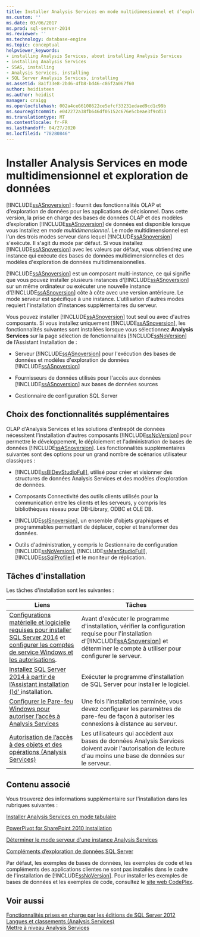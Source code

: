 ```yaml
---
title: Installer Analysis Services en mode multidimensionnel et d’exploration de données | Microsoft Docs
ms.custom: ''
ms.date: 03/06/2017
ms.prod: sql-server-2014
ms.reviewer: ''
ms.technology: database-engine
ms.topic: conceptual
helpviewer_keywords:
- installing Analysis Services, about installing Analysis Services
- installing Analysis Services
- SSAS, installing
- Analysis Services, installing
- SQL Server Analysis Services, installing
ms.assetid: 8a1f33e8-2bd6-4fb8-bd46-c86f2a067f60
author: heidisteen
ms.author: heidist
manager: craigg
ms.openlocfilehash: 002a4ce66108622ce5efcf33231edaed9cd1c99b
ms.sourcegitcommit: e042272a38fb646df05152c676e5cbeae3f9cd13
ms.translationtype: MT
ms.contentlocale: fr-FR
ms.lasthandoff: 04/27/2020
ms.locfileid: "78280846"
---
```

# <a name="install-analysis-services-in-multidimensional-and-data-mining-mode"></a>Installer Analysis Services en mode multidimensionnel et exploration de données
  [!INCLUDE[ssASnoversion](../../includes/ssasnoversion-md.md)] : fournit des fonctionnalités OLAP et d'exploration de données pour les applications de décisionnel. Dans cette version, la prise en charge des bases de données OLAP et des modèles d’exploration [!INCLUDE[ssASnoversion](../../includes/ssasnoversion-md.md)] de données est disponible lorsque vous installez en *mode multidimensionnel*. Le mode multidimensionnel est l'un des trois modes serveur dans lequel [!INCLUDE[ssASnoversion](../../includes/ssasnoversion-md.md)] s'exécute. Il s'agit du mode par défaut. Si vous installez [!INCLUDE[ssASnoversion](../../includes/ssasnoversion-md.md)] avec les valeurs par défaut, vous obtiendrez une instance qui exécute des bases de données multidimensionnelles et des modèles d'exploration de données multidimensionnelles.  
  
 [!INCLUDE[ssASnoversion](../../includes/ssasnoversion-md.md)] est un composant multi-instance, ce qui signifie que vous pouvez installer plusieurs instances d'[!INCLUDE[ssASnoversion](../../includes/ssasnoversion-md.md)] sur un même ordinateur ou exécuter une nouvelle instance d'[!INCLUDE[ssASnoversion](../../includes/ssasnoversion-md.md)] côte à côte avec une version antérieure. Le mode serveur est spécifique à une instance. L'utilisation d'autres modes requiert l'installation d'instances supplémentaires du serveur.  
  
 Vous pouvez installer [!INCLUDE[ssASnoversion](../../includes/ssasnoversion-md.md)] tout seul ou avec d'autres composants. Si vous installez uniquement [!INCLUDE[ssASnoversion](../../includes/ssasnoversion-md.md)], les fonctionnalités suivantes sont installées lorsque vous sélectionnez **Analysis Services** sur la page sélection de fonctionnalités [!INCLUDE[ssNoVersion](../../includes/ssnoversion-md.md)] de l’Assistant Installation de :  
  
-   Serveur [!INCLUDE[ssASnoversion](../../includes/ssasnoversion-md.md)] pour l'exécution des bases de données et modèles d'exploration de données [!INCLUDE[ssASnoversion](../../includes/ssasnoversion-md.md)]  
  
-   Fournisseurs de données utilisés pour l'accès aux données [!INCLUDE[ssASnoversion](../../includes/ssasnoversion-md.md)] aux bases de données sources  
  
-   Gestionnaire de configuration SQL Server  
  
## <a name="choosing-additional-features"></a>Choix des fonctionnalités supplémentaires  
 OLAP d'Analysis Services et les solutions d'entrepôt de données nécessitent l'installation d'autres composants [!INCLUDE[ssNoVersion](../../includes/ssnoversion-md.md)] pour permettre le développement, le déploiement et l'administration de bases de données [!INCLUDE[ssASnoversion](../../includes/ssasnoversion-md.md)]. Les fonctionnalités supplémentaires suivantes sont des options pour un grand nombre de scénarios utilisateur classiques :  
  
-   [!INCLUDE[ssBIDevStudioFull](../../includes/ssbidevstudiofull-md.md)], utilisé pour créer et visionner des structures de données Analysis Services et des modèles d’exploration de données.  
  
-   Composants Connectivité des outils clients utilisés pour la communication entre les clients et les serveurs, y compris les bibliothèques réseau pour DB-Library, ODBC et OLE DB.  
  
-   [!INCLUDE[ssISnoversion](../../includes/ssisnoversion-md.md)],  un ensemble d'objets graphiques et programmables permettant de déplacer, copier et transformer des données.  
  
-   Outils d'administration, y compris le Gestionnaire de configuration [!INCLUDE[ssNoVersion](../../includes/ssnoversion-md.md)], [!INCLUDE[ssManStudioFull](../../includes/ssmanstudiofull-md.md)], [!INCLUDE[ssSqlProfiler](../../includes/sssqlprofiler-md.md)] et le moniteur de réplication.  
  
## <a name="installation-tasks"></a>Tâches d'installation  
 Les tâches d'installation sont les suivantes :  
  
|Liens|Tâches|  
|-----------|-----------|  
|[Configurations matérielle et logicielle requises pour installer SQL Server 2014](hardware-and-software-requirements-for-installing-sql-server.md) et [configurer les comptes de service Windows et les autorisations](../../database-engine/configure-windows/configure-windows-service-accounts-and-permissions.md).|Avant d'exécuter le programme d'installation, vérifier la configuration requise pour l'installation d'[!INCLUDE[ssASnoversion](../../includes/ssasnoversion-md.md)] et déterminer le compte à utiliser pour configurer le serveur.|  
|[Installez SQL Server 2014 à partir de l’Assistant installation &#40;&#41;d' ](../../database-engine/install-windows/install-sql-server-from-the-installation-wizard-setup.md)installation.|Exécuter le programme d'installation de SQL Server pour installer le logiciel.|  
|[Configurer le Pare-feu Windows pour autoriser l’accès à Analysis Services](https://docs.microsoft.com/analysis-services/instances/configure-the-windows-firewall-to-allow-analysis-services-access)|Une fois l'installation terminée, vous devez configurer les paramètres de pare-feu de façon à autoriser les connexions à distance au serveur.|  
|[Autorisation de l’accès à des objets et des opérations &#40;Analysis Services&#41;](https://docs.microsoft.com/analysis-services/multidimensional-models/authorizing-access-to-objects-and-operations-analysis-services)|Les utilisateurs qui accèdent aux bases de données Analysis Services doivent avoir l'autorisation de lecture d'au moins une base de données sur le serveur.|  
  
## <a name="related-content"></a>Contenu associé  
 Vous trouverez des informations supplémentaire sur l'installation dans les rubriques suivantes :  
  
 [Installer Analysis Services en mode tabulaire](https://docs.microsoft.com/analysis-services/instances/install-windows/install-analysis-services)  
  
 [PowerPivot for SharePoint 2010 Installation](../../../2014/sql-server/install/powerpivot-for-sharepoint-2010-installation.md)  
  
 [Déterminer le mode serveur d'une instance Analysis Services](https://docs.microsoft.com/analysis-services/instances/determine-the-server-mode-of-an-analysis-services-instance)  
  
 [Compléments d’exploration de données SQL Server](https://www.microsoft.com/download/details.aspx?id=35578)  
  
 Par défaut, les exemples de bases de données, les exemples de code et les compléments des applications clientes ne sont pas installés dans le cadre de l'installation de [!INCLUDE[ssNoVersion](../../includes/ssnoversion-md.md)]. Pour installer les exemples de bases de données et les exemples de code, consultez le [site web CodePlex](https://go.microsoft.com/fwlink/?LinkId=87843).  
  
## <a name="see-also"></a>Voir aussi  
 [Fonctionnalités prises en charge par les éditions de SQL Server 2012](https://go.microsoft.com/fwlink/?linkid=232473)   
 [Langues et classements &#40;Analysis Services&#41;](../../../2014/analysis-services/languages-and-collations-analysis-services.md)   
 [Mettre à niveau Analysis Services](../../database-engine/install-windows/upgrade-analysis-services.md)  
  
  
